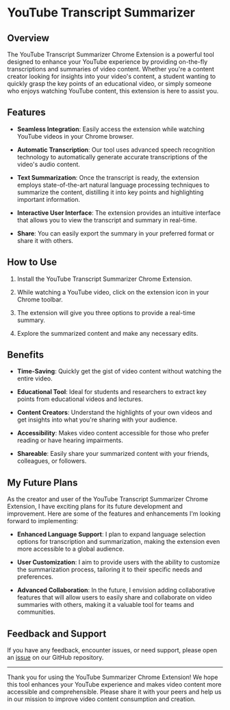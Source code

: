 # YouTube Transcript Summarizer

## Overview

The YouTube Transcript Summarizer Chrome Extension is a powerful tool designed to enhance your YouTube experience by providing on-the-fly transcriptions and summaries of video content. Whether you're a content creator looking for insights into your video's content, a student wanting to quickly grasp the key points of an educational video, or simply someone who enjoys watching YouTube content, this extension is here to assist you.

## Features

- **Seamless Integration**: Easily access the extension while watching YouTube videos in your Chrome browser.

- **Automatic Transcription**: Our tool uses advanced speech recognition technology to automatically generate accurate transcriptions of the video's audio content.

- **Text Summarization**: Once the transcript is ready, the extension employs state-of-the-art natural language processing techniques to summarize the content, distilling it into key points and highlighting important information.

- **Interactive User Interface**: The extension provides an intuitive interface that allows you to view the transcript and summary in real-time.

- **Share**: You can easily export the summary in your preferred format or share it with others.

## How to Use

1. Install the YouTube Transcript Summarizer Chrome Extension.

2. While watching a YouTube video, click on the extension icon in your Chrome toolbar.

3. The extension will give you three options to provide a real-time summary.

4. Explore the summarized content and make any necessary edits.


## Benefits

- **Time-Saving**: Quickly get the gist of video content without watching the entire video.

- **Educational Tool**: Ideal for students and researchers to extract key points from educational videos and lectures.

- **Content Creators**: Understand the highlights of your own videos and get insights into what you're sharing with your audience.

- **Accessibility**: Makes video content accessible for those who prefer reading or have hearing impairments.

- **Shareable**: Easily share your summarized content with your friends, colleagues, or followers.


## My Future Plans

As the creator and user of the YouTube Transcript Summarizer Chrome Extension, I have exciting plans for its future development and improvement. Here are some of the features and enhancements I'm looking forward to implementing:

- **Enhanced Language Support**: I plan to expand language selection options for transcription and summarization, making the extension even more accessible to a global audience.

- **User Customization**: I aim to provide users with the ability to customize the summarization process, tailoring it to their specific needs and preferences.

- **Advanced Collaboration**: In the future, I envision adding collaborative features that will allow users to easily share and collaborate on video summaries with others, making it a valuable tool for teams and communities.


## Feedback and Support

If you have any feedback, encounter issues, or need support, please open an [issue](https://github.com/alladikarthik02/youtube-summarizer/issues) on our GitHub repository.



---

Thank you for using the YouTube Summarizer Chrome Extension! We hope this tool enhances your YouTube experience and makes video content more accessible and comprehensible. Please share it with your peers and help us in our mission to improve video content consumption and creation.
